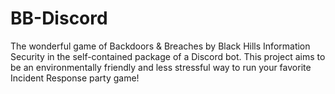 # BB-Discord
The wonderful game of Backdoors &amp; Breaches by Black Hills Information Security in the self-contained package of a Discord bot. This project aims to be an environmentally friendly and less stressful way to run your favorite Incident Response party game!
